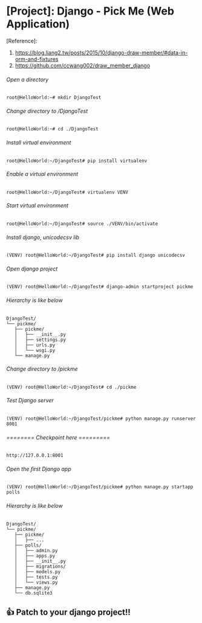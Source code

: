# [Project]: Django - Pick Me (Web Application)
[Reference]:
1) https://blog.liang2.tw/posts/2015/10/django-draw-member/#data-in-orm-and-fixtures
2) https://github.com/ccwang002/draw_member_django

###### Open a directory 
```
root@HelloWorld:~# mkdir DjangoTest
```
###### Change directory to /DjangoTest
```
root@HelloWorld:~# cd ./DjangoTest
```
###### Install virtual environment 
```
root@HelloWorld:~/DjangoTest# pip install virtualenv
```
###### Enable a virtual environment 
```
root@HelloWorld:~/DjangoTest# virtualenv VENV
```
###### Start virtual environment
```
root@HelloWorld:~/DjangoTest# source ./VENV/bin/activate
```
###### Install django, unicodecsv lib
```
(VENV) root@HelloWorld:~/DjangoTest# pip install django unicodecsv
```
###### Open django project
```
(VENV) root@HelloWorld:~/DjangoTest# django-admin startproject pickme
```

###### Hierarchy is like below
```
DjangoTest/
└── pickme/
   ├── pickme/
   │   ├── __init__.py
   │   ├── settings.py
   │   ├── urls.py
   │   └── wsgi.py
   └── manage.py
```
###### Change directory to /pickme
```
(VENV) root@HelloWorld:~/DjangoTest# cd ./pickme
```
###### Test Django server
```
(VENV) root@HelloWorld:~/DjangoTest/pickme# python manage.py runserver 8001
```

###### ======== Checkpoint here =========
```
http://127.0.0.1:8001
```

###### Open the first Django app
```
(VENV) root@HelloWorld:~/DjangoTest/pickme# python manage.py startapp polls
```

###### Hierarchy is like below
```
DjangoTest/
└── pickme/
   ├── pickme/
   │   ├── ...
   ├── polls/
   │   ├── admin.py
   │   ├── apps.py
   │   ├── __init__.py
   │   ├── migrations/
   │   ├── models.py
   │   ├── tests.py
   │   └── views.py
   ├── manage.py
   └── db.sqlite3
```

## :+1: Patch to your django project!!
